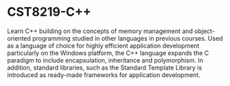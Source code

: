 # CST8219-C++
Learn C++ building on the concepts of memory management and object-oriented programming studied in other languages in previous courses. Used as a language of choice for highly efficient application development particularly on the Windows platform, the C++ language expands the C paradigm to include encapsulation, inheritance and polymorphism. In addition, standard libraries, such as the Standard Template Library is introduced as ready-made frameworks for application development.
